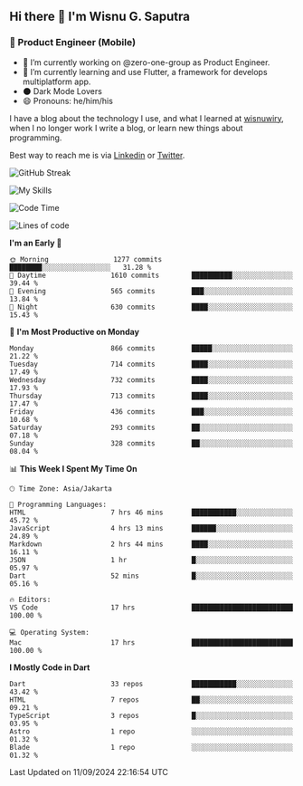 ## Hi there 👋 I'm Wisnu G. Saputra

### :mobile_phone_off: Product Engineer (Mobile)

- 🔭 I’m currently working on @zero-one-group as Product Engineer.
- 🌱 I’m currently learning and use Flutter, a framework for develops multiplatform app.
- 🌑 Dark Mode Lovers
- 😄 Pronouns: he/him/his

I have a blog about the technology I use, and what I learned at [wisnuwiry](https://wisnuwiry.space/), when I no longer work I write a blog, or learn new things about programming.

Best way to reach me is via [Linkedin](https://www.linkedin.com/in/wisnu-saputra/) or [Twitter](https://twitter.com/wisnuwiry).

![GitHub Streak](https://streak-stats.demolab.com?user=wisnuwiry&theme=dark&hide_border=true)

![My Skills](https://skillicons.dev/icons?i=dart,flutter,kotlin,swift,go,js,css,neovim,git,linux&perline=5)

<!--START_SECTION:waka-->
![Code Time](http://img.shields.io/badge/Code%20Time-1%2C565%20hrs%201%20min-blue)

![Lines of code](https://img.shields.io/badge/From%20Hello%20World%20I%27ve%20Written-5.8%20million%20lines%20of%20code-blue)

**I'm an Early 🐤** 

```text
🌞 Morning                1277 commits        ████████░░░░░░░░░░░░░░░░░   31.28 % 
🌆 Daytime                1610 commits        ██████████░░░░░░░░░░░░░░░   39.44 % 
🌃 Evening                565 commits         ███░░░░░░░░░░░░░░░░░░░░░░   13.84 % 
🌙 Night                  630 commits         ████░░░░░░░░░░░░░░░░░░░░░   15.43 % 
```
📅 **I'm Most Productive on Monday** 

```text
Monday                   866 commits         █████░░░░░░░░░░░░░░░░░░░░   21.22 % 
Tuesday                  714 commits         ████░░░░░░░░░░░░░░░░░░░░░   17.49 % 
Wednesday                732 commits         ████░░░░░░░░░░░░░░░░░░░░░   17.93 % 
Thursday                 713 commits         ████░░░░░░░░░░░░░░░░░░░░░   17.47 % 
Friday                   436 commits         ███░░░░░░░░░░░░░░░░░░░░░░   10.68 % 
Saturday                 293 commits         ██░░░░░░░░░░░░░░░░░░░░░░░   07.18 % 
Sunday                   328 commits         ██░░░░░░░░░░░░░░░░░░░░░░░   08.04 % 
```


📊 **This Week I Spent My Time On** 

```text
🕑︎ Time Zone: Asia/Jakarta

💬 Programming Languages: 
HTML                     7 hrs 46 mins       ███████████░░░░░░░░░░░░░░   45.72 % 
JavaScript               4 hrs 13 mins       ██████░░░░░░░░░░░░░░░░░░░   24.89 % 
Markdown                 2 hrs 44 mins       ████░░░░░░░░░░░░░░░░░░░░░   16.11 % 
JSON                     1 hr                █░░░░░░░░░░░░░░░░░░░░░░░░   05.97 % 
Dart                     52 mins             █░░░░░░░░░░░░░░░░░░░░░░░░   05.16 % 

🔥 Editors: 
VS Code                  17 hrs              █████████████████████████   100.00 % 

💻 Operating System: 
Mac                      17 hrs              █████████████████████████   100.00 % 
```

**I Mostly Code in Dart** 

```text
Dart                     33 repos            ███████████░░░░░░░░░░░░░░   43.42 % 
HTML                     7 repos             ██░░░░░░░░░░░░░░░░░░░░░░░   09.21 % 
TypeScript               3 repos             █░░░░░░░░░░░░░░░░░░░░░░░░   03.95 % 
Astro                    1 repo              ░░░░░░░░░░░░░░░░░░░░░░░░░   01.32 % 
Blade                    1 repo              ░░░░░░░░░░░░░░░░░░░░░░░░░   01.32 % 
```




 Last Updated on 11/09/2024 22:16:54 UTC
<!--END_SECTION:waka-->
